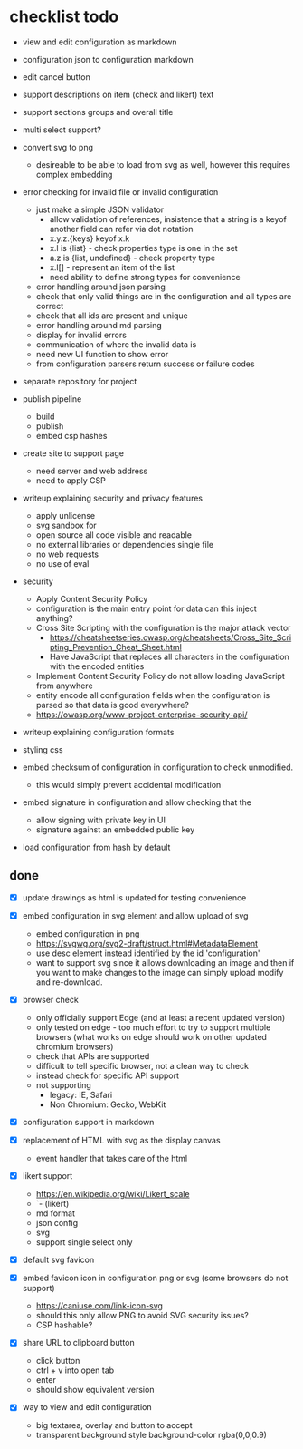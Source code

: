 # checklist todo

- view and edit configuration as markdown

- configuration json to configuration markdown

- edit cancel button

- support descriptions on item (check and likert) text

- support sections groups and overall title

- multi select support?

- convert svg to png
    - desireable to be able to load from svg as well, however this requires complex embedding

- error checking for invalid file or invalid configuration
    - just make a simple JSON validator
        - allow validation of references, insistence that a string is a keyof another field can refer via dot notation
        - x.y.z.{keys} keyof x.k
        - x.l is {list} - check properties type is one in the set 
        - a.z is {list, undefined} - check property type
        - x.l[] - represent an item of the list
        - need ability to define strong types for convenience
    - error handling around json parsing
    - check that only valid things are in the configuration and all types are correct
    - check that all ids are present and unique
    - error handling around md parsing
    - display for invalid errors
    - communication of where the invalid data is
    - need new UI function to show error
    - from configuration parsers return success or failure codes

- separate repository for project 
- publish pipeline
    - build
    - publish
    - embed csp hashes
- create site to support page
    - need server and web address
    - need to apply CSP

- writeup explaining security and privacy features
    - apply unlicense
    - svg sandbox for
    - open source all code visible and readable
    - no external libraries or dependencies single file
    - no web requests
    - no use of eval
- security
    - Apply Content Security Policy
    - configuration is the main entry point for data can this inject anything?
    - Cross Site Scripting with the configuration is the major attack vector
        - https://cheatsheetseries.owasp.org/cheatsheets/Cross_Site_Scripting_Prevention_Cheat_Sheet.html
        - Have JavaScript that replaces all characters in the configuration with the encoded entities
    - Implement Content Security Policy do not allow loading JavaScript from anywhere
    - entity encode all configuration fields when the configuration is parsed so that data is good everywhere?
    - https://owasp.org/www-project-enterprise-security-api/
- writeup explaining configuration formats
- styling css
- embed checksum of configuration in configuration to check unmodified.
    - this would simply prevent accidental modification
- embed signature in configuration and allow checking that the
    - allow signing with private key in UI
    - signature against an embedded public key
- load configuration from hash by default

## done

- [x] update drawings as html is updated for testing convenience

- [x] embed configuration in svg element and allow upload of svg
    - embed configuration in png
    - https://svgwg.org/svg2-draft/struct.html#MetadataElement
    - use desc element instead identified by the id 'configuration'
    - want to support svg since it allows downloading an image and then if you want to make changes to the image can simply upload modify and re-download.

- [x] browser check
    - only officially support Edge (and at least a recent updated version)
    - only tested on edge - too much effort to try to support multiple browsers (what works on edge should work on other updated chromium browsers)
    - check that APIs are supported
    - difficult to tell specific browser, not a clean way to check
    - instead check for specific API support
    - not supporting
        - legacy: IE, Safari
        - Non Chromium: Gecko, WebKit

- [x] configuration support in markdown

- [x] replacement of HTML with svg as the display canvas
    - event handler that takes care of the html

- [x] likert support
    - https://en.wikipedia.org/wiki/Likert_scale
    - `- (likert)
    - md format
    - json config
    - svg
    - support single select only 

- [x] default svg favicon

- [x] embed favicon icon in configuration png or svg (some browsers do not support)
    - https://caniuse.com/link-icon-svg
    - should this only allow PNG to avoid SVG security issues?
    - CSP hashable?

- [x] share URL to clipboard button
    - click button
    - ctrl + v into open tab
    - enter
    - should show equivalent version

- [x] way to view and edit configuration
    - big textarea, overlay and button to accept
    - transparent background style background-color rgba(0,0,0.9)